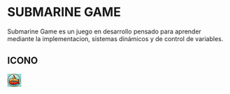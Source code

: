 
# SUBMARINE GAME 

Submarine Game es un juego en desarrollo pensado para aprender mediante la implementacion, sistemas dinámicos y de control de variables.

## ICONO

![SubmarineGameIcon](https://github.com/MiguelRiosT/SG/blob/DevMigue/SGDEV/icono.png)